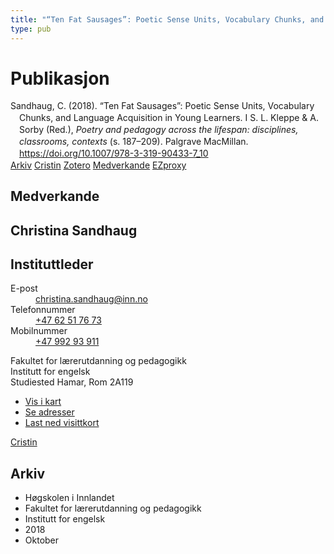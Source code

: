 ```yaml
---
title: "“Ten Fat Sausages”: Poetic Sense Units, Vocabulary Chunks, and Language Acquisition in Young Learners"
type: pub
---
```

<h1>Publikasjon</h1>
<article id="csl-bib-container-T2LGJDZH" class="csl-bib-container">
  <div class="csl-bib-body" style="line-height: 1.35; padding-left: 1em; text-indent:-1em;">
  <div class="csl-entry">Sandhaug, C. (2018). &#x201C;Ten Fat Sausages&#x201D;: Poetic Sense Units, Vocabulary Chunks, and Language Acquisition in Young Learners. I S. L. Kleppe &amp; A. Sorby (Red.), <i>Poetry and pedagogy across the lifespan: disciplines, classrooms, contexts</i> (s. 187&#x2013;209). Palgrave MacMillan. <a href="https://doi.org/10.1007/978-3-319-90433-7_10">https://doi.org/10.1007/978-3-319-90433-7_10</a></div>
</div>
  <div class="csl-bib-buttons">
    <a href="#taxonomy-article-T2LGJDZH" class="csl-bib-button">Arkiv</a>
    <a href="https://app.cristin.no/results/show.jsf?id=1619598" alt="Cristin URL" class="csl-bib-button">Cristin</a>
    <a href="http://zotero.org/groups/5022929/items/T2LGJDZH" alt="Zotero URL" class="csl-bib-button">Zotero</a>
    <a href="#contributors-article-T2LGJDZH" class="csl-bib-button">Medverkande</a>
    <a href="http://ezproxy.inn.no/login?url=https://doi.org/10.1007/978-3-319-90433-7_10" class="csl-bib-button">EZproxy</a>
  </div>
  <div id="csl-bib-meta-container-T2LGJDZH"></div>
</article>
<div id="csl-bib-meta-T2LGJDZH" class="csl-bib-meta">
  <article id="contributors-article-T2LGJDZH" class="contributors-article">
    <h1>Medverkande</h1>
    <div class="personas">
<div class="vrtx-hinn-person-card">
<div class="photo">
<i class="lar la-user-circle missing-person"></i>
</div>
<div class="info">
<hgroup><h1>Christina Sandhaug</h1>
<h2>Instituttleder</h2>
</hgroup><dl>
<dt>E-post</dt>
<dd>
<a href="mailto:christina.sandhaug@inn.no">christina.sandhaug@inn.no</a>
</dd>
<dt>Telefonnummer</dt>
<dd><a href="tel:+4762517673">
+47 62 51 76 73
</a></dd>
<dt>Mobilnummer</dt>
<dd><a href="tel:+4799293911">
+47 992 93 911
</a></dd>
</dl>
<p>
Fakultet for lærerutdanning og pedagogikk<br>
Institutt for engelsk<br>
Studiested Hamar,
Rom 2A119
</p>
<ul class="vrtx-hinn-links">
<li><a href="https://www.google.com/maps?q=60.79636,11.07506">Vis i kart</a></li>
<li><a href="https://www.inn.no/finn-en-ansatt/christina-sandhaug.html#vrtx-hinn-addresses">Se adresser</a></li>
<li><a href="https://www.inn.no/finn-en-ansatt/christina-sandhaug.html?vrtx=vcf">Last ned visittkort</a></li>
</ul>
</div>
</div>
<a href="https://app.cristin.no/persons/show.jsf?id=18745" alt="Cristin URL" class="personas-cristin">Cristin</a>
</div>
  </article>
  <article id="taxonomy-article-T2LGJDZH" class="taxonomy-article">
    <h1>Arkiv</h1>
    <ul>
      <li>Høgskolen i Innlandet</li>
      <li>Fakultet for lærerutdanning og pedagogikk</li>
      <li>Institutt for engelsk</li>
      <li>2018</li>
      <li>Oktober</li>
    </ul>
  </article>
</div>
